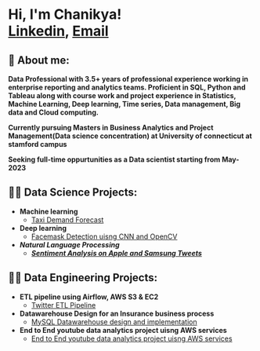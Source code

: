 <h1>Hi, I'm Chanikya! <br/><a href="https://www.linkedin.com/in/chanikya-digumarthi">Linkedin</a>, <a href="https://www.linkedin.com/in/joshmadakor/">Email</a>

<h2>👨 About me:</h2>  
  <b>Data Professional with 3.5+ years of professional experience working in enterprise reporting and analytics teams. Proficient in SQL, Python and Tableau along with course work and project experience in Statistics, Machine Learning, Deep learning, Time series, Data management, Big data and Cloud computing.</b>
   
  
  <b>Currently pursuing Masters in Business Analytics and Project Management(Data science concentration) at University of connecticut at stamford campus</b>
  
  <b>Seeking full-time oppurtunities as a Data scientist starting from May-2023</b>
  
<h2>👨‍💻 Data Science Projects:</h2>

- <b>Machine learning</b>
  - [Taxi Demand Forecast](https://github.com/Chanikya-digumarthi/Taxi-Demand-Forecast)</b></i>
- <b>Deep learning</b>
  - [Facemask Detection uisng CNN and OpenCV](https://github.com/Chanikya-digumarthi/Facemask-detection-using-CNN-and-OpenCV) <b><i>
- <b>Natural Language Processing</b>
  - [Sentiment Analysis on Apple and Samsung Tweets](https://github.com/Chanikya-digumarthi/Sentiment-analysis-on-Samsung-vs-Apple)</b></i>


<h2>👨‍💻 Data Engineering Projects:</h2>

- <b>ETL pipeline using Airflow, AWS S3 & EC2</b>
    - [Twitter ETL Pipeline](https://github.com/Chanikya-digumarthi/Twitter_ETL_Using_Airflow_AWS-S3_EC2)</b></i>
- <b>Datawarehouse Design for an Insurance business process</b>
    - [MySQL Datawarehouse design and implementation](https://github.com/Chanikya-digumarthi/MySQL-Datawarehouse-design-and-Implementation-for-Insurance-client)</b></i>
- <b>End to End youtube data analytics project uisng AWS services</b>
    - [End to End youtube data analytics project uisng AWS services](https://github.com/Chanikya-digumarthi/MySQL-Datawarehouse-design-and-Implementation-for-Insurance-client)</b></i>
